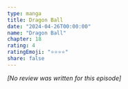 ```yaml
---
type: manga
title: Dragon Ball
date: "2024-04-26T00:00:00"
name: "Dragon Ball"
chapter: 18
rating: 4
ratingEmoji: "⭐️⭐️⭐️⭐️"
share: false
---
```


_[No review was written for this episode]_